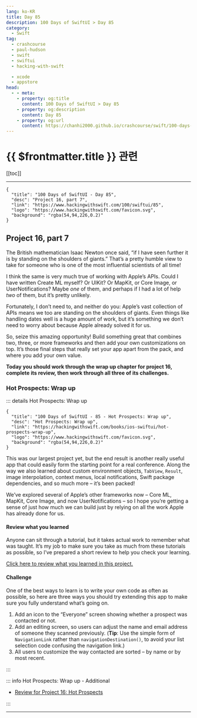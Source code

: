 ```yaml
---
lang: ko-KR
title: Day 85
description: 100 Days of SwiftUI > Day 85
category:
  - Swift
tag: 
  - crashcourse
  - paul-hudson
  - swift
  - swiftui
  - hacking-with-swift

  - xcode
  - appstore
head:
  - - meta:
    - property: og:title
      content: 100 Days of SwiftUI > Day 85
    - property: og:description
      content: Day 85
    - property: og:url
      content: https://chanhi2000.github.io/crashcourse/swift/100-days-of-swiftui/85.html
---
```


# {{ $frontmatter.title }} 관련

[[toc]]

---

```component VPCard
{
  "title": "100 Days of SwiftUI - Day 85",
  "desc": "Project 16, part 7",
  "link": "https://www.hackingwithswift.com/100/swiftui/85",
  "logo": "https://www.hackingwithswift.com/favicon.svg",
  "background": "rgba(54,94,226,0.2)"
}
```

## Project 16, part 7

The British mathematician Isaac Newton once said, “if I have seen further it is by standing on the shoulders of giants.” That’s a pretty humble view to take for someone who is one of the most influential scientists of all time!

I think the same is very much true of working with Apple’s APIs. Could I have written Create ML myself? Or UIKit? Or MapKit, or Core Image, or UserNotifications? Maybe _one_ of them, and perhaps if I had a lot of help _two_ of them, but it’s pretty unlikely.

Fortunately, I don’t need to, and neither do you: Apple’s vast collection of APIs means we too are standing on the shoulders of giants. Even things like handling dates well is a huge amount of work, but it’s something we don’t need to worry about because Apple already solved it for us.

So, seize this amazing opportunity! Build something great that combines two, three, or more frameworks and then add your own customizations on top. It’s those final steps that really set your app apart from the pack, and where you add your own value.

__Today you should work through the wrap up chapter for project 16, complete its review, then work through all three of its challenges.__

### Hot Prospects: Wrap up

::: details Hot Prospects: Wrap up

```component VPCard
{
  "title": "100 Days of SwiftUI - 85 - Hot Prospects: Wrap up",
  "desc": "Hot Prospects: Wrap up",
  "link": "https://hackingwithswift.com/books/ios-swiftui/hot-prospects-wrap-up",
  "logo": "https://www.hackingwithswift.com/favicon.svg",
  "background": "rgba(54,94,226,0.2)"
}
```

This was our largest project yet, but the end result is another really useful app that could easily form the starting point for a real conference. Along the way we also learned about custom environment objects, `TabView`, `Result`, image interpolation, context menus, local notifications, Swift package dependencies, and so much more – it’s been packed!

We’ve explored several of Apple’s other frameworks now – Core ML, MapKit, Core Image, and now UserNotifications – so I hope you’re getting a sense of just how much we can build just by relying on all the work Apple has already done for us.

#### Review what you learned

Anyone can sit through a tutorial, but it takes actual work to remember what was taught. It’s my job to make sure you take as much from these tutorials as possible, so I’ve prepared a short review to help you check your learning.

[Click here to review what you learned in this project.][hot-prospects]

#### Challenge

One of the best ways to learn is to write your own code as often as possible, so here are three ways you should try extending this app to make sure you fully understand what’s going on.

1. Add an icon to the “Everyone” screen showing whether a prospect was contacted or not.
2. Add an editing screen, so users can adjust the name and email address of someone they scanned previously. (__Tip__: Use the simple form of `NavigationLink` rather than `navigationDestination()`, to avoid your list selection code confusing the navigation link.)
3. All users to customize the way contacted are sorted – by name or by most recent.

:::

::: info Hot Prospects: Wrap up - Additional

- [Review for Project 16: Hot Prospects][hot-prospects]

:::

---



[hot-prospects]: https://hackingwithswift.com/review/ios-swiftui/hot-prospects